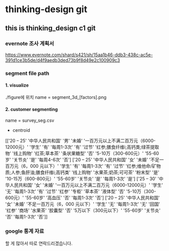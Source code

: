 # thinking-design git

## this is thinking_design c1 git

### evernote 조사 계획서
https://www.evernote.com/shard/s421/sh/15aa1b46-ddb3-438c-ac5e-391d1ce3b5de/d4f9aedb3ded73b9f8d49e2c100909c3

### segment file path

#### 1. visualize
./figure에 위치
name = segment_3d_[factors].png

#### 2. customer segmenting
name = survey_seg.csv

- centroid

[['20 – 25' '中华人民共和国' '男' '未婚' '一百万元以上不满二百万元（6000-12000元）' '学生' '有'
  '每周1-3次' '有' '过节' '红参;膳食纤维i;高钙类;绿茶提取物' '线上购物' '红茶;草本茶' '条状果糖型' '否'
  '5-10万（300-600元）' '55-60岁' '关节炎' '是' '每周4-6次' '否']
 ['20 – 25' '中华人民共和国' '女' '未婚' '不足一百万元（6，000 元以下）' '学生' '有' '每周1-3次' '有'
  '过节' '红参;维他命/矿物质;人参;鱼肝油;膳食纤维i;高钙类' '线上购物' '水果茶;奶茶;可可茶' '粉末型' '是'
  '10-15万（600-800元）' '55-60岁' '关节炎' '是' '每周1-3次' '是']
 ['25 – 30' '中华人民共和国' '女' '未婚' '一百万元以上不满二百万元（6000-12000元）' '学生' '无'
  '每周1-3次' '有' '过节' '红参' '专柜' '草本茶' '液体型' '否' '5-10万（300-600元）' '55-60岁'
  '高血压' '否' '每周1-3次' '否']
 ['20 – 25' '中华人民共和国' '女' '未婚' '不足一百万元（6，000 元以下）' '学生' '无' '每周1-3次' '无'
  '回国' '红参' '商场' '水果茶' '胶囊型' '否' '5万以下（300元以下）' '55-60岁' '关节炎' '否' '每周1-3次'
  '否']]

### google 통계 자료
할 게 많아서 따로 연락드리겠습니다.


